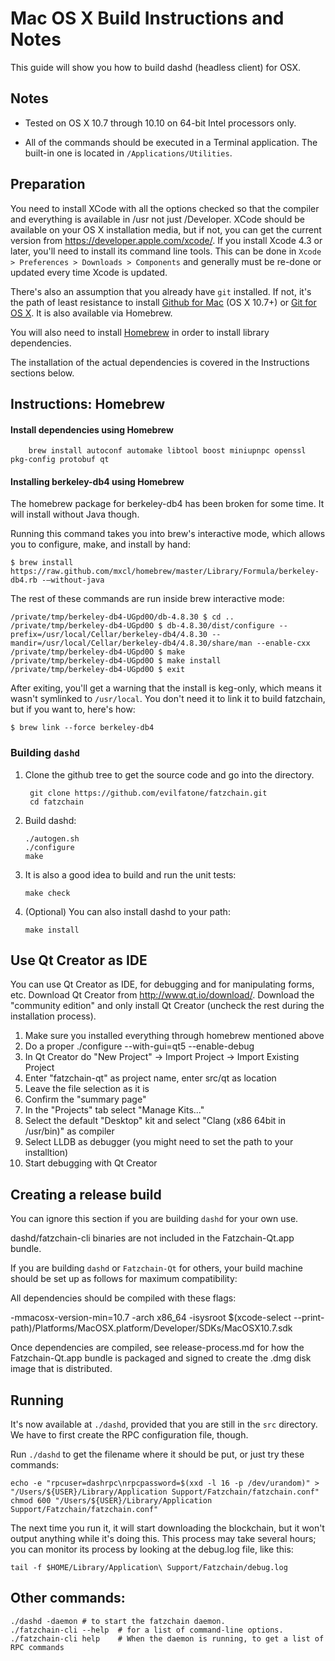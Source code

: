 Mac OS X Build Instructions and Notes
====================================
This guide will show you how to build dashd (headless client) for OSX.

Notes
-----

* Tested on OS X 10.7 through 10.10 on 64-bit Intel processors only.

* All of the commands should be executed in a Terminal application. The
built-in one is located in `/Applications/Utilities`.

Preparation
-----------

You need to install XCode with all the options checked so that the compiler
and everything is available in /usr not just /Developer. XCode should be
available on your OS X installation media, but if not, you can get the
current version from https://developer.apple.com/xcode/. If you install
Xcode 4.3 or later, you'll need to install its command line tools. This can
be done in `Xcode > Preferences > Downloads > Components` and generally must
be re-done or updated every time Xcode is updated.

There's also an assumption that you already have `git` installed. If
not, it's the path of least resistance to install [Github for Mac](https://mac.github.com/)
(OS X 10.7+) or
[Git for OS X](https://code.google.com/p/git-osx-installer/). It is also
available via Homebrew.

You will also need to install [Homebrew](http://brew.sh) in order to install library
dependencies.

The installation of the actual dependencies is covered in the Instructions
sections below.

Instructions: Homebrew
----------------------

#### Install dependencies using Homebrew

        brew install autoconf automake libtool boost miniupnpc openssl pkg-config protobuf qt

#### Installing berkeley-db4 using Homebrew

The homebrew package for berkeley-db4 has been broken for some time.  It will install without Java though.

Running this command takes you into brew's interactive mode, which allows you to configure, make, and install by hand:
```
$ brew install https://raw.github.com/mxcl/homebrew/master/Library/Formula/berkeley-db4.rb -–without-java 
```

The rest of these commands are run inside brew interactive mode:
```
/private/tmp/berkeley-db4-UGpd0O/db-4.8.30 $ cd ..
/private/tmp/berkeley-db4-UGpd0O $ db-4.8.30/dist/configure --prefix=/usr/local/Cellar/berkeley-db4/4.8.30 --mandir=/usr/local/Cellar/berkeley-db4/4.8.30/share/man --enable-cxx
/private/tmp/berkeley-db4-UGpd0O $ make
/private/tmp/berkeley-db4-UGpd0O $ make install
/private/tmp/berkeley-db4-UGpd0O $ exit
```

After exiting, you'll get a warning that the install is keg-only, which means it wasn't symlinked to `/usr/local`.  You don't need it to link it to build fatzchain, but if you want to, here's how:

    $ brew link --force berkeley-db4


### Building `dashd`

1. Clone the github tree to get the source code and go into the directory.

        git clone https://github.com/evilfatone/fatzchain.git
        cd fatzchain

2.  Build dashd:

        ./autogen.sh
        ./configure
        make

3.  It is also a good idea to build and run the unit tests:

        make check

4.  (Optional) You can also install dashd to your path:

        make install

Use Qt Creator as IDE
------------------------
You can use Qt Creator as IDE, for debugging and for manipulating forms, etc.
Download Qt Creator from http://www.qt.io/download/. Download the "community edition" and only install Qt Creator (uncheck the rest during the installation process).

1. Make sure you installed everything through homebrew mentioned above 
2. Do a proper ./configure --with-gui=qt5 --enable-debug
3. In Qt Creator do "New Project" -> Import Project -> Import Existing Project
4. Enter "fatzchain-qt" as project name, enter src/qt as location
5. Leave the file selection as it is
6. Confirm the "summary page"
7. In the "Projects" tab select "Manage Kits..."
8. Select the default "Desktop" kit and select "Clang (x86 64bit in /usr/bin)" as compiler
9. Select LLDB as debugger (you might need to set the path to your installtion)
10. Start debugging with Qt Creator

Creating a release build
------------------------
You can ignore this section if you are building `dashd` for your own use.

dashd/fatzchain-cli binaries are not included in the Fatzchain-Qt.app bundle.

If you are building `dashd` or `Fatzchain-Qt` for others, your build machine should be set up
as follows for maximum compatibility:

All dependencies should be compiled with these flags:

 -mmacosx-version-min=10.7
 -arch x86_64
 -isysroot $(xcode-select --print-path)/Platforms/MacOSX.platform/Developer/SDKs/MacOSX10.7.sdk

Once dependencies are compiled, see release-process.md for how the Fatzchain-Qt.app
bundle is packaged and signed to create the .dmg disk image that is distributed.

Running
-------

It's now available at `./dashd`, provided that you are still in the `src`
directory. We have to first create the RPC configuration file, though.

Run `./dashd` to get the filename where it should be put, or just try these
commands:

    echo -e "rpcuser=dashrpc\nrpcpassword=$(xxd -l 16 -p /dev/urandom)" > "/Users/${USER}/Library/Application Support/Fatzchain/fatzchain.conf"
    chmod 600 "/Users/${USER}/Library/Application Support/Fatzchain/fatzchain.conf"

The next time you run it, it will start downloading the blockchain, but it won't
output anything while it's doing this. This process may take several hours;
you can monitor its process by looking at the debug.log file, like this:

    tail -f $HOME/Library/Application\ Support/Fatzchain/debug.log

Other commands:
-------

    ./dashd -daemon # to start the fatzchain daemon.
    ./fatzchain-cli --help  # for a list of command-line options.
    ./fatzchain-cli help    # When the daemon is running, to get a list of RPC commands
